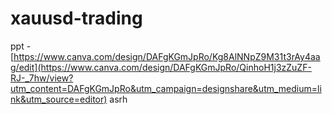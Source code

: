 # xauusd-trading

ppt - [https://www.canva.com/design/DAFgKGmJpRo/Kg8AlNNpZ9M31t3rAy4aag/edit](https://www.canva.com/design/DAFgKGmJpRo/QinhoH1j3zZuZF-RJ-_7hw/view?utm_content=DAFgKGmJpRo&utm_campaign=designshare&utm_medium=link&utm_source=editor)
asrh